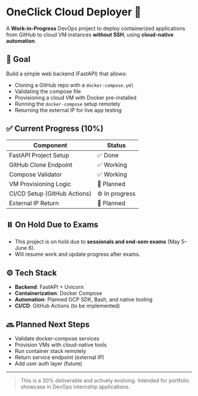 # OneClick Cloud Deployer 🚀

A **Work-in-Progress** DevOps project to deploy containerized applications from GitHub to cloud VM instances **without SSH**, using **cloud-native automation**.

## 🎯 Goal

Build a simple web backend (FastAPI) that allows:
- Cloning a GitHub repo with a `docker-compose.yml`
- Validating the compose file
- Provisioning a cloud VM with Docker pre-installed
- Running the `docker-compose` setup remotely
- Returning the external IP for live app testing

## ✅ Current Progress (10%)

| Component              | Status        |
|------------------------|---------------|
| FastAPI Project Setup  | ✅ Done        |
| GitHub Clone Endpoint  | ✅ Working     |
| Compose Validator      | ✅ Working     |
| VM Provisioning Logic  | 🚧 Planned     |
| CI/CD Setup (GitHub Actions) | ⚙️ In progress |
| External IP Return     | 🚧 Planned     |

## ⏸️ On Hold Due to Exams

- This project is on hold due to **sessionals and end-sem exams** (May 5– June 6).
- Will resume work and update progress after exams.

## ⚙️ Tech Stack

- **Backend**: FastAPI + Uvicorn  
- **Containerization**: Docker Compose  
- **Automation**: Planned GCP SDK, Bash, and native tooling  
- **CI/CD**: GitHub Actions (to be implemented)  

## 🔜 Planned Next Steps

- Validate docker-compose services
- Provision VMs with cloud-native tools
- Run container stack remotely
- Return service endpoint (external IP)
- Add user auth layer (future)

---

> This is a 30% deliverable and actively evolving. Intended for portfolio showcase in DevOps internship applications.
